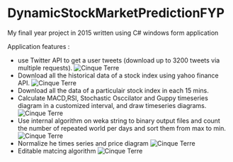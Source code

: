 # DynamicStockMarketPredictionFYP
My finall year project in 2015 written using C# windows form application




Application features : 
<ul>
<li>use Twitter API to get a user tweets (download up to 3200 tweets via multiple requests).
<img src="https://s30.postimg.org/tp0s3nkox/Tweets.png" class="img-rounded" alt="Cinque Terre" >
</li>


<li>Download all the historical data of a stock index using yahoo finance API. 
<img src="https://s23.postimg.org/iejt0th3v/image.png" class="img-rounded" alt="Cinque Terre" >
</li>
<li>Download all the data of a particulair stock index in each 15 mins.</li>
<li>Calculate MACD,RSI, Stochastic Osccilator and Guppy timeseries diagram in a customized interval, and draw timeseries diagrams.
<img src="https://s27.postimg.org/isb9fx4sj/All.png" class="img-rounded" alt="Cinque Terre" >
</li>
<li>Use internal algorithm on weka string to binary output files and count the number of repeated world per days and sort them from max to min.
<img src="https://s27.postimg.org/nwbealmur/salemandar_CSH.jpg" class="img-rounded" alt="Cinque Terre" >
</li>
<li>Normalize he times series and price diagram
<img src="https://s27.postimg.org/kncd5l8b7/normal.png" class="img-rounded" alt="Cinque Terre" >
</li>

<li>Editable matcing algorithm 
<img src="https://s27.postimg.org/kddpsn8c3/matching.png" class="img-rounded" alt="Cinque Terre" >
</li>

</ul>

